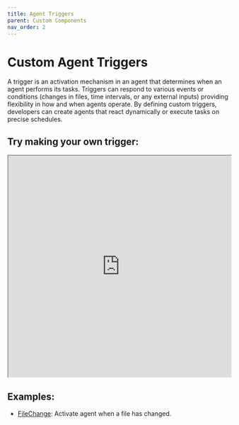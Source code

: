 ```yaml
---
title: Agent Triggers
parent: Custom Components
nav_order: 2
---
```


# Custom Agent Triggers

A trigger is an activation mechanism in an agent that determines when an agent performs its tasks. Triggers can respond to various events or conditions (changes in files, time intervals, or any external inputs) providing flexibility in how and when agents operate. By defining custom triggers, developers can create agents that react dynamically or execute tasks on precise schedules.

## Try making your own trigger:

<iframe src="https://blueprints.sublayer.com/interactive-code-generator/sublayer-triggers" width="100%" height="500px"></iframe>

## Examples:

- [FileChange](https://github.com/sublayerapp/sublayer/blob/main/lib/sublayer/triggers/file_change.rb): Activate agent when a file has changed.
